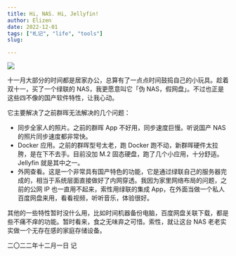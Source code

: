 ```yaml
---
title: Hi, NAS. Hi, Jellyfin!
author: Elizen
date: 2022-12-01
tags: ["札记", "life", "tools"]
slug: 

---
```


![](https://static.elizen.me/2022-12-01-senifeld.png)

十一月大部分的时间都是居家办公，总算有了一点点时间鼓捣自己的小玩具。趁着双十一，买了一个绿联的 NAS，我更愿意叫它「伪 NAS，假网盘」。不过也正是这些四不像的国产软件特性，让我心动。

它主要解决了之前群晖无法解决的几个问题：

- 同步全家人的照片。之前的群晖 App 不好用，同步速度巨慢。听说国产 NAS 的照片同步速度都非常快。
- Docker 应用。之前的群晖型号太老，跑 Docker 跑不动，新群晖硬件太拉胯，是在下不去手。目前没加 M.2 固态硬盘，跑了几个小应用，十分舒适。Jellyfin 就是其中之一。
- 外网查看。这是一个非常具有国产特色的功能，它是通过绿联自己的服务器完成的，相当于系统层面直接做好了内网穿透。我因为家里网络布局的问题，之前的公网 IP 也一直用不起来，索性用绿联的集成 App，在外面当做一个私人百度网盘来用，看看视频，听听音乐，体验很好。

其他的一些特性暂时没什么用，比如时间机器备份电脑，百度网盘关联下载，都是些不痛不痒的功能。暂时看来，食之无味弃之可惜。索性，就让这台 NAS 老老实实做一个无存在感的家庭存储设备。

二〇二二年十二月一日 记